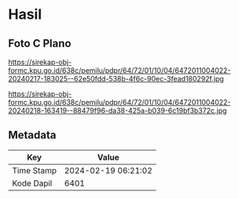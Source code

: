 # Hasil

## Foto C Plano

https://sirekap-obj-formc.kpu.go.id/638c/pemilu/pdpr/64/72/01/10/04/6472011004022-20240217-183025--62e50fdd-538b-4f6c-90ec-3fead180292f.jpg

https://sirekap-obj-formc.kpu.go.id/638c/pemilu/pdpr/64/72/01/10/04/6472011004022-20240218-163419--88479f96-da38-425a-b039-6c19bf3b372c.jpg


## Metadata

| Key        | Value               |
| ---------- | ------------------- |
| Time Stamp | 2024-02-19 06:21:02 |
| Kode Dapil | 6401                |



